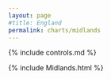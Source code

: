 ```yaml
---
layout: page
#title: England
permalink: charts/midlands
---
```

{% include controls.md %}

{% include Midlands.html %}